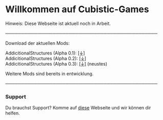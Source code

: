 # Willkommen auf Cubistic-Games

Hinweis: Diese Webseite ist aktuell noch in Arbeit.

────────────────────────────────────────────────

Download der aktuellen Mods:

AddicitionalStructures (Alpha 0.1): [[↓]](https://dropbox.com/s/6id8finbs7ui2z3/AddictionalStructures%20Alpha%200.1.jar?dl=1)                    
AddicitionalStructures (Alpha 0.2): [[↓]](https://www.dropbox.com/s/sybxu4rdgmqw9t8/AddictionalStructures%20Alpha%200.2.jar?dl=1)                    
AddicitionalStructures (Alpha 0.3): [[↓]](https://www.dropbox.com/s/qfslrujyl182cpm/AddictionalStructures%20Alpha%200.3.jar?dl=1) (neustes)

Weitere Mods sind bereits in entwicklung.

────────────────────────────────────────────────
### Support

Du brauchst Support? Komme auf [diese](https://sneakytime.com/rr) Webseite und wir können dir helfen.
